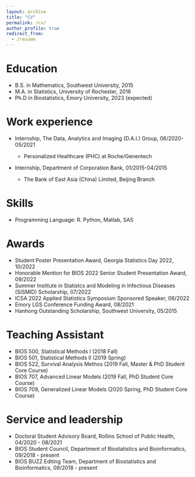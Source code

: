```yaml
---
layout: archive
title: "CV"
permalink: /cv/
author_profile: true
redirect_from:
  - /resume
---
```


<!---
{% include base_path %}
-->

Education
======
* B.S. in Mathematics, Southwest University, 2015
* M.A. in Statistics, University of Rochester, 2016
* Ph.D in Biostatistics, Emory University, 2023 (expected)   

Work experience
======
* Internship, The Data, Analytics and Imaging (D.A.I.) Group, 06/2020-05/2021
  * Personalized Healthcare (PHC) at Roche/Genentech

* Internship, Department of Corporation Bank, 01/2015-04/2015
  * The Bank of East Asia (China) Limited, Beijing Branch
  <!-- 
  *Duties included: Tagging issues
   Supervisor: Professor Git 
  -->
  
Skills
======
* Programming Language: R. Python, Matlab, SAS

<!--
* Skill 2
  * Sub-skill 2.1
  * Sub-skill 2.2
  * Sub-skill 2.3
* Skill 3
-->

Awards
======
* Student Poster Presentation Award, Georgia Statistics Day 2022, 10/2022
* Honorable Mention for BIOS 2022 Senior Student Presentation Award, 09/2022
* Summer Institute in Statistcs and Modeling in Infectious Diseases (SISMID) Scholarship, 07/2022
* ICSA 2022 Applied Statistics Symposium Sponsored Speaker, 06/2022
* Emory LGS Conference Funding Award, 08/2021
* Hanhong Outstanding Scholarship, Southwest University, 05/2015

<!--
Publications
======
  <ul>{% for post in site.publications %}
    {% include archive-single-cv.html %}
  {% endfor %}</ul>
  
Talks
======
  <ul>{% for post in site.talks %}
    {% include archive-single-talk-cv.html %}
  {% endfor %}</ul> 
-->
  
Teaching Assistant
======
<!--  <ul>{% for post in site.teaching %}
    {% include archive-single-cv.html %}
  {% endfor %}</ul> 
  -->
* BIOS 500, Statistical Methods I (2018 Fall)
* BIOS 501, Statistical Methods II (2019 Spring)
* BIOS 522, Survival Analysis Methos (2019 Fall, Master \& PhD Student Core Course)
* BIOS 707, Advanced Linear Models (2019 Fall, PhD Student Core Course)
* BIOS 709, Generalized Linear Models (2020 Spring, PhD Student Core Course)
  
Service and leadership
======
* Doctoral Student Advisory Board, Rollins School of Public Health, 04/2020 - 08/2021
* BIOS Student Council, Department of Biostatistics and Bioinformatics, 09/2018 - present
* BIOS BUZZ Editing Team, Department of Biostatistics and Bioinformatics, 09/2018 - present


